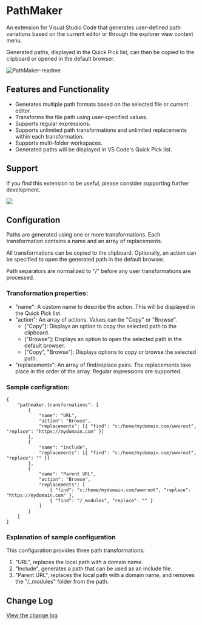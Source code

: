 # PathMaker

An extension for Visual Studio Code that generates user-defined path variations based on the current editor or through the explorer view context menu.

Generated paths, displayed in the Quick Pick list, can then be copied to the clipboard or opened in the default browser.

![PathMaker-readme](https://user-images.githubusercontent.com/39276677/219970869-6443d3ba-fd88-45a6-8087-b07fb986a654.gif)

## Features and Functionality

- Generates multiple path formats based on the selected file or current editor.
- Transforms the file path using user-specified values.
- Supports regular expressions.
- Supports unlimited path transformations and unlimited replacements within each transformation.
- Supports multi-folder workspaces.
- Generated paths will be displayed in VS Code's Quick Pick list.

## Support

If you find this extension to be useful, please consider supporting further development.

[<img src="https://www.paypalobjects.com/en_US/i/btn/btn_donate_SM.gif"/>](https://www.paypal.com/donate/?business=UH4GUUNGPUXMA&no_recurring=1&item_name=Thank+you+for+supporting+future+development+of+this+extension+and+others%21&currency_code=USD)

## Configuration

Paths are generated using one or more transformations. Each transformation contains a name and an array of replacements.

All transformations can be copied to the clipboard. Optionally, an action can be specified to open the generated path in the default browser.

Path separators are normalized to "/" before any user transformations are processed.

### Transformation properties:

- "name": A custom name to describe the action. This will be displayed in the Quick Pick list.
- "action": An array of actions. Values can be "Copy" or "Browse".
  - ["Copy"]: Displays an option to copy the selected path to the clipboard.
  - ["Browse"]: Displays an option to open the selected path in the default browser.
  - ["Copy", "Browse"]: Displays options to copy or browse the selected path.
- "replacements": An array of find/replace pairs. The replacements take place in the order of the array. Regular expressions are supported.

### Sample configration:

```
{
	"pathmaker.transformations": [
		{
			"name": "URL",
			"action": "Browse",
			"replacements": [{ "find": "c:/home/mydomain.com/wwwroot", "replace": "https://mydomain.com" }]
		},
		{
			"name": "Include",
			"replacements": [{ "find": "c:/home/mydomain.com/wwwroot", "replace": "" }]
		},
		{
			"name": "Parent URL",
			"action": "Browse",
			"replacements": [
				{ "find": "c:/home/mydomain.com/wwwroot", "replace": "https://mydomain.com" },
				{ "find": "/_modules", "replace": "" }
			]
		}
	]
}
```

### Explanation of sample configuration

This configuration provides three path transformations:

1. "URL", replaces the local path with a domain name.
2. "Include", generates a path that can be used as an include file.
3. "Parent URL", replaces the local path with a domain name, and removes the "/\_modules" folder from the path.

## Change Log

[View the change log](CHANGELOG.md)
